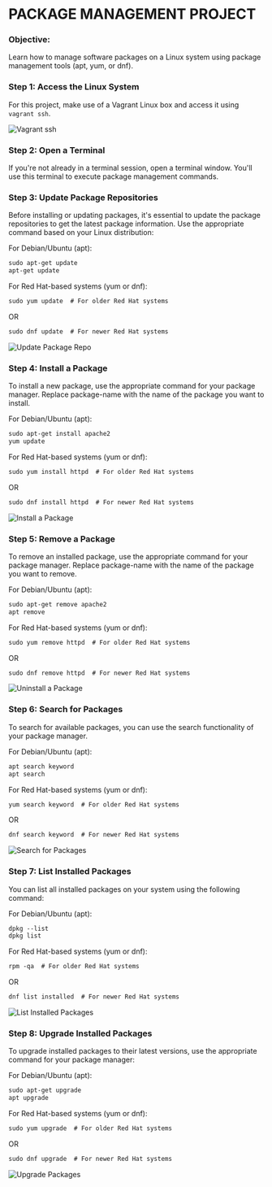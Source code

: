 # PACKAGE MANAGEMENT PROJECT

### Objective:
Learn how to manage software packages on a Linux system using package management tools (apt, yum, or dnf).

### Step 1: Access the Linux System
For this project, make use of a Vagrant Linux box and access it using `vagrant ssh`.

![Vagrant ssh](images/1.png)

### Step 2: Open a Terminal
If you're not already in a terminal session, open a terminal window. You'll use this terminal to execute package management commands.

### Step 3: Update Package Repositories
Before installing or updating packages, it's essential to update the package repositories to get the latest package information. Use the appropriate command based on your Linux distribution:

For Debian/Ubuntu (apt):
```markdown
sudo apt-get update
apt-get update
```

For Red Hat-based systems (yum or dnf):
```markdown
sudo yum update  # For older Red Hat systems
```
OR
```markdown
sudo dnf update  # For newer Red Hat systems
```
![Update Package Repo](images/6.png)

### Step 4: Install a Package
To install a new package, use the appropriate command for your package manager. Replace package-name with the name of the package you want to install.

For Debian/Ubuntu (apt):
```markdown
sudo apt-get install apache2
yum update
```

For Red Hat-based systems (yum or dnf):
```markdown
sudo yum install httpd  # For older Red Hat systems
```
OR
```markdown
sudo dnf install httpd  # For newer Red Hat systems
```

![Install a Package](images/7.png)

### Step 5: Remove a Package
To remove an installed package, use the appropriate command for your package manager. Replace package-name with the name of the package you want to remove.

For Debian/Ubuntu (apt):
```markdown
sudo apt-get remove apache2
apt remove
```

For Red Hat-based systems (yum or dnf):
```markdown
sudo yum remove httpd  # For older Red Hat systems
```
OR
```markdown
sudo dnf remove httpd  # For newer Red Hat systems
```

![Uninstall a Package](images/8.png)

### Step 6: Search for Packages
To search for available packages, you can use the search functionality of your package manager.

For Debian/Ubuntu (apt):
```markdown
apt search keyword
apt search
```

For Red Hat-based systems (yum or dnf):
```markdown
yum search keyword  # For older Red Hat systems
```
OR
```markdown
dnf search keyword  # For newer Red Hat systems
```
![Search for Packages](images/9.png)

### Step 7: List Installed Packages
You can list all installed packages on your system using the following command:

For Debian/Ubuntu (apt):
```markdown
dpkg --list
dpkg list
```

For Red Hat-based systems (yum or dnf):
```markdown
rpm -qa  # For older Red Hat systems
```
OR
```markdown
dnf list installed  # For newer Red Hat systems
```

![List Installed Packages](images/10.png)

### Step 8: Upgrade Installed Packages
To upgrade installed packages to their latest versions, use the appropriate command for your package manager:

For Debian/Ubuntu (apt):
```markdown
sudo apt-get upgrade
apt upgrade
```

For Red Hat-based systems (yum or dnf):
```markdown
sudo yum upgrade  # For older Red Hat systems
```
OR
```markdown
sudo dnf upgrade  # For newer Red Hat systems
```

![Upgrade Packages](images/11.png)
